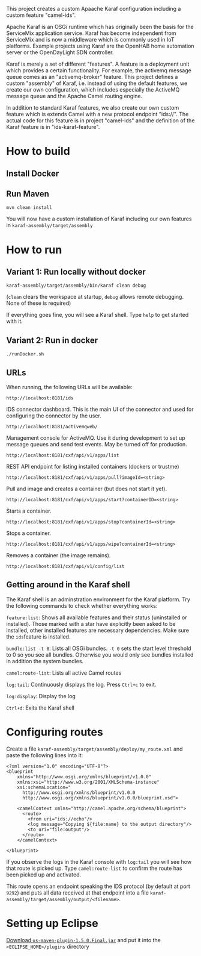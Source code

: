 This project creates a custom Apaache Karaf configuration including a custom feature "camel-ids".

Apache Karaf is an OSGi runtime which has originally been the basis for the ServiceMix application service. Karaf has become independent from ServiceMix and is now a middleware which is commonly used in IoT platforms. Example projects using Karaf are the OpenHAB home automation server or the OpenDayLight SDN controller.

Karaf is merely a set of different "features". A feature is a deployment unit which provides a certain functionality. For example, the activemq message queue comes as an "activemq-broker" feature. This project defines a custom "assembly" of Karaf, i.e. instead of using the default features, we create our own configuration, which includes especially the ActiveMQ message queue and the Apache Camel routing engine.

In addition to standard Karaf features, we also create our own custom feature which is extends Camel with a new protocol endpoint "ids://". The actual code for this feature is in project "camel-ids" and the definition of the Karaf feature is in "ids-karaf-feature".



# How to build

## Install Docker 



## Run Maven

```
mvn clean install
```

You will now have a custom installation of Karaf including our own features in `karaf-assembly/target/assembly`



# How to run



## Variant 1: Run locally without docker

```
karaf-assembly/target/assembly/bin/karaf clean debug
```

(`clean` clears the workspace at startup, `debug` allows remote debugging. None of these is required)


If everything goes fine, you will see a Karaf shell. Type `help` to get started with it.





## Variant 2: Run in docker


```
./runDocker.sh
```



## URLs

When running, the following URLs will be available:


`http://localhost:8181/ids`

IDS connector dashboard. This is the main UI of the connector and used for configuring the connector by the user.


`http://localhost:8181/activemqweb/`

Management console for ActiveMQ. Use it during development to set up message queues and send test events. May be turned off for production.


`http://localhost:8181/cxf/api/v1/apps/list`

REST API endpoint for listing installed containers (dockers or trustme)

`http://localhost:8181/cxf/api/v1/apps/pull?imageId=<string>`

Pull and image and creates a container (but does not start it yet).

`http://localhost:8181/cxf/api/v1/apps/start?containerID=<string>`

Starts a container.

`http://localhost:8181/cxf/api/v1/apps/stop?containerId=<string>`

Stops a container.


`http://localhost:8181/cxf/api/v1/apps/wipe?containerId=<string>`

Removes a container (the image remains).

`http://localhost:8181/cxf/api/v1/config/list`


## Getting around in the Karaf shell

The Karaf shell is an adminstration environment for the Karaf platform. Try the following commands to check whether everything works:

`feature:list`: Shows all available features and their status (uninstalled or installed). Those marked with a star have explicitly been asked to be installed, other installed features are necessary dependencies. Make sure the `ids`feature is installed.

`bundle:list -t 0`: Lists all OSGi bundles. `-t 0` sets the start level threshold to 0 so you see all bundles. Otherwise you would only see bundles installed in addition the system bundles.

`camel:route-list`: Lists all active Camel routes

`log:tail`: Continuously displays the log. Press `Ctrl+c` to exit.

`log:display`: Display the log

`Ctrl+d`: Exits the Karaf shell




# Configuring routes

Create a file `karaf-assembly/target/assembly/deploy/my_route.xml` and paste the following lines into it:

```
<?xml version="1.0" encoding="UTF-8"?>
<blueprint
    xmlns="http://www.osgi.org/xmlns/blueprint/v1.0.0"
    xmlns:xsi="http://www.w3.org/2001/XMLSchema-instance"
    xsi:schemaLocation="
      http://www.osgi.org/xmlns/blueprint/v1.0.0
      http://www.osgi.org/xmlns/blueprint/v1.0.0/blueprint.xsd">

    <camelContext xmlns="http://camel.apache.org/schema/blueprint">
      <route>
        <from uri="ids://echo"/>
        <log message="Copying ${file:name} to the output directory"/>
        <to uri="file:output"/>
      </route>
    </camelContext>

</blueprint>
```

If you observe the logs in the Karaf console with `log:tail` you will see how that route is picked up. Type `camel:route-list` to confirm the route has been picked up and activated. 

This route opens an endpoint speaking the IDS protocol (by default at port `9292`) and puts all data received at that endpoint into a file `karaf-assembly/target/assembly/output/<filename>`. 

# Setting up Eclipse

 <a href="http://repo1.maven.org/maven2/kr/motd/maven/os-maven-plugin/1.5.0.Final/os-maven-plugin-1.5.0.Final.jar">Download <code>os-maven-plugin-1.5.0.Final.jar</code></a> and put it into the <code>&lt;ECLIPSE_HOME&gt;/plugins</code> directory